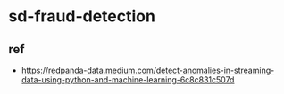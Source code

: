 # sd-fraud-detection

## ref
- https://redpanda-data.medium.com/detect-anomalies-in-streaming-data-using-python-and-machine-learning-6c8c831c507d
